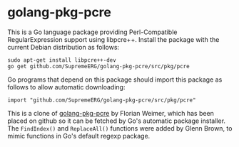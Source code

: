 golang-pkg-pcre
===============

This is a Go language package providing Perl-Compatible RegularExpression
support using libpcre++.  Install the package with the current Debian
distribution as follows:

    sudo apt-get install libpcre++-dev
    go get github.com/SupremeERG/golang-pkg-pcre/src/pkg/pcre

Go programs that depend on this package should import this package as
follows to allow automatic downloading:

    import "github.com/SupremeERG/golang-pkg-pcre/src/pkg/pcre"

This is a clone of
[golang-pkg-pcre](http://git.enyo.de/fw/debian/golang-pkg-pcre.git)
by Florian Weimer, which has been placed on github so it can be fetched by
Go's automatic package installer.  The `FindIndex()` and `ReplaceAll()`
functions were added by Glenn Brown, to mimic functions in Go's default
regexp package.
